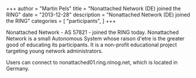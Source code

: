 +++
author = "Martin Pels"
title = "Nonattached Network (DE) joined the RING"
date = "2013-12-28"
description = "Nonattached Network (DE) joined the RING"
categories = [
    "participants",
]
+++

Nonattached Network - AS 57821 - joined the RING today. Nonattached Network is a small Autonomous System whose raison d'etre is the greater good of educating its participants. It is a non-profit educational project targeting young network administrators.

Users can connect to nonattached01.ring.nlnog.net, which is located in Germany.



